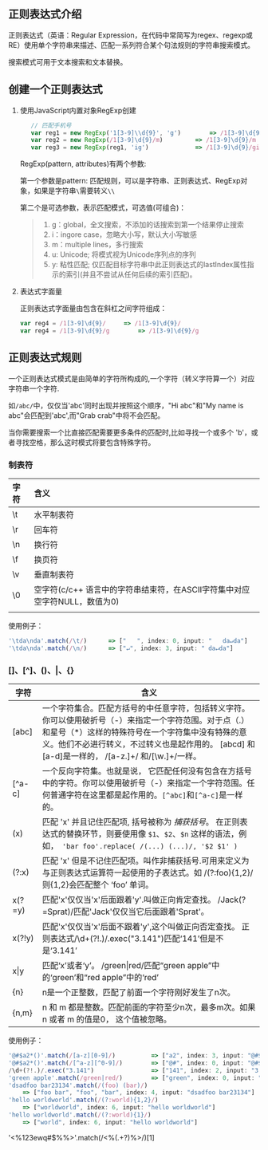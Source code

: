 ## 正则表达式介绍

正则表达式（英语：Regular Expression，在代码中常简写为regex、regexp或RE）使用单个字符串来描述、匹配一系列符合某个句法规则的字符串搜索模式。           

搜索模式可用于文本搜索和文本替换。



## 创建一个正则表达式    

1. 使用JavaScript内置对象RegExp创建     

   ```javascript
      // 匹配手机号
      var reg1 = new RegExp('1[3-9]\\d{9}', 'g')		=> /1[3-9]\d{9}/g
      var reg2 = new RegExp(/1[3-9]\d{9}/m)			=> /1[3-9]\d{9}/m
      var reg3 = new RegExp(reg1, 'ig')				=> /1[3-9]\d{9}/gi
   ```

   RegExp(pattern, attributes)有两个参数:

   第一个参数是pattern: 匹配规则，可以是字符串、正则表达式、RegExp对象，如果是字符串`\`需要转义`\\`

   第二个是可选参数，表示匹配模式，可选值(可组合)：

   > 1. g：global，全文搜索，不添加的话搜索到第一个结果停止搜索
   > 2. i：ingore case，忽略大小写，默认大小写敏感
   > 3. m：multiple lines，多行搜索 
   > 4. u: Unicode; 将模式视为Unicode序列点的序列 
   > 5. y: 粘性匹配; 仅匹配目标字符串中此正则表达式的lastIndex属性指示的索引(并且不尝试从任何后续的索引匹配)。

2. 表达式字面量

   正则表达式字面量由包含在斜杠之间字符组成：

   ```javascript
   var reg4 = /1[3-9]\d{9}/		=> /1[3-9]\d{9}/
   var reg4 = /1[3-9]\d{9}/g		=> /1[3-9]\d{9}/g
   ```



## 正则表达式规则

一个正则表达式模式是由简单的字符所构成的,一个字符（转义字符算一个）对应字符串一个字符.    

如`/abc/`中，仅仅当'abc'同时出现并按照这个顺序，"Hi abc"和"My name is abc"会匹配到'abc',而"Grab crab"中将不会匹配。

当你需要搜索一个比直接匹配需要更多条件的匹配时,比如寻找一个或多个 'b'，或者寻找空格，那么这时模式将要包含特殊字符。



### 制表符

| 字符 | 含义                                                         |
| :--- | :----------------------------------------------------------- |
| \t   | 水平制表符                                                   |
| \r   | 回车符                                                       |
| \n   | 换行符                                                       |
| \f   | 换页符                                                       |
| \v   | 垂直制表符                                                   |
| \0   | 空字符(c/c++ 语言中的字符串结束符，在ASCII字符集中对应空字符NULL，数值为0) |
|      |                                                              |

使用例子：

```javascript
'\tda\nda'.match(/\t/)		=> ["	", index: 0, input: "	da↵da"]
'\tda\nda'.match(/\n/)		=> ["↵", index: 3, input: "	da↵da"]
```



### []、[^]、()、|、{}      

| 字符   | 含义                                                         |
| ------ | ------------------------------------------------------------ |
| [abc]  | 一个字符集合。匹配方括号的中任意字符，包括转义字符。你可以使用破折号（-）来指定一个字符范围。对于点（.）和星号（*）这样的特殊符号在一个字符集中没有特殊的意义。他们不必进行转义，不过转义也是起作用的。 [abcd] 和[a-d]是一样的， /[a-z.]+/ 和/[\w.]+/一样。 |
| [^a-c] | 一个反向字符集。也就是说， 它匹配任何没有包含在方括号中的字符。你可以使用破折号（-）来指定一个字符范围。任何普通字符在这里都是起作用的。`[^abc]`和`[^a-c]`是一样的。 |
| (x)    | 匹配 'x' 并且记住匹配项, 括号被称为 *捕获括号*。 在正则表达式的替换环节，则要使用像 `$1`、`$2`、`$n` 这样的语法，例如，` 'bar foo'.replace( /(...) (...)/, '$2 $1' )` |
| (?:x)  | 匹配 'x' 但是不记住匹配项。叫作非捕获括号.可用来定义为与正则表达式运算符一起使用的子表达式。如 /(?:foo){1,2}/则{1,2}会匹配整个 ‘foo’ 单词。 |
| x(?=y) | 匹配'x'仅仅当'x'后面跟着'y'.叫做正向肯定查找。 /Jack(?=Sprat)/匹配'Jack'仅仅当它后面跟着'Sprat'。 |
| x(?!y) | 匹配'x'仅仅当'x'后面不跟着'y',这个叫做正向否定查找。 正则表达式/\d+(?!\.)/.exec("3.141")匹配‘141’但是不是‘3.141’ |
| x\|y   | 匹配‘x’或者‘y’。 /green\|red/匹配“green apple”中的‘green’和“red apple”中的‘red’ |
| {n}    | n是一个正整数，匹配了前面一个字符刚好发生了n次。             |
| {n,m}  | n 和 m 都是整数。匹配前面的字符至少n次，最多m次。如果 n 或者 m 的值是0， 这个值被忽略。 |

使用例子：

```javascript
'@#$a2*()'.match(/[a-z][0-9]/)			=> ["a2", index: 3, input: "@#$a2*()"]
'@#$a2*()'.match(/[^a-z][^0-9]/)		=> ["@#", index: 0, input: "@#$a2*()"]
/\d+(?!.)/.exec("3.141")				=> ["141", index: 2, input: "3.141"]
'green apple'.match(/green|red/)		=> ["green", index: 0, input: "green apple"]
'dsadfoo bar23134'.match(/(foo) (bar)/)	
    => ["foo bar", "foo", "bar", index: 4, input: "dsadfoo bar23134"]
'hello worldworld'.match(/(?:world){1,2}/)	
    => ["worldworld", index: 6, input: "hello worldworld"]
'hello worldworld'.match(/(?:world){1}/)	
    => ["world", index: 6, input: "hello worldworld"]
```





'<%123ewq#$%%>'.match(/<%(.+?)%>/)[1]





